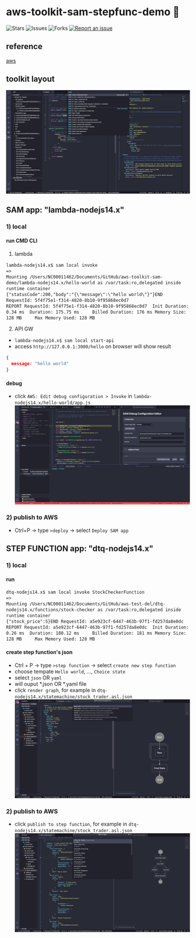 # aws-toolkit-sam-stepfunc-demo 🐳

![Stars](https://img.shields.io/github/stars/tquangdo/aws-toolkit-sam-stepfunc-demo?color=f05340)
![Issues](https://img.shields.io/github/issues/tquangdo/aws-toolkit-sam-stepfunc-demo?color=f05340)
![Forks](https://img.shields.io/github/forks/tquangdo/aws-toolkit-sam-stepfunc-demo?color=f05340)
[![Report an issue](https://img.shields.io/badge/Support-Issues-green)](https://github.com/tquangdo/aws-toolkit-sam-stepfunc-demo/issues/new)

## reference
[aws](https://docs.aws.amazon.com/toolkit-for-vscode/latest/userguide/welcome.html)

## toolkit layout
![toolkit](screenshots/toolkit.png)

## SAM app: "lambda-nodejs14.x"
### 1) local
#### run CMD CLI
1. lambda
```shell
lambda-nodejs14.x$ sam local invoke
=>
Mounting /Users/NC00011462/Documents/GitHub/aws-toolkit-sam-demo/lambda-nodejs14.x/hello-world as /var/task:ro,delegated inside runtime container
{"statusCode":200,"body":"{\"message\":\"hello world\"}"}END RequestId: 5f4f75e1-f314-4820-8b10-9f95868ec0d7
REPORT RequestId: 5f4f75e1-f314-4820-8b10-9f95868ec0d7  Init Duration: 0.34 ms  Duration: 175.75 ms     Billed Duration: 176 ms Memory Size: 128 MB     Max Memory Used: 128 MB
```
2. API GW
- `lambda-nodejs14.x$ sam local start-api`
- access `http://127.0.0.1:3000/hello` on browser will show result
```json
{
  message: "hello world"
}
```
#### debug
- click `AWS: Edit debug configuration > Invoke` in `lambda-nodejs14.x/hello-world/app.js`
![sam_debug](screenshots/sam_debug.png)
### 2) publish to AWS
- Ctrl+P -> type `>deploy` -> select `Deploy SAM app`

## STEP FUNCTION app: "dtq-nodejs14.x"
### 1) local
#### run
```shell
dtq-nodejs14.x$ sam local invoke StockCheckerFunction
=>
Mounting /Users/NC00011462/Documents/GitHub/aws-test-del/dtq-nodejs14.x/functions/stock-checker as /var/task:ro,delegated inside runtime container
{"stock_price":5}END RequestId: a5e923cf-6447-463b-97f1-fd257da8e0dc
REPORT RequestId: a5e923cf-6447-463b-97f1-fd257da8e0dc  Init Duration: 0.26 ms  Duration: 180.12 ms     Billed Duration: 181 ms Memory Size: 128 MB     Max Memory Used: 128 MB
```
#### create step function's json
- Ctrl + P -> type `>step function` -> select `create new step function`
- choose tempate `Hello world`, ..., `Choice state`
- select `json` OR `yaml`
- will ouput *.json OR *.yaml file
- click `render graph`, for example in `dtq-nodejs14.x/statemachine/stock_trader.asl.json`
![sf_create_sample](screenshots/sf_create_sample.png)
### 2) publish to AWS
- click `publish to step function`, for example in `dtq-nodejs14.x/statemachine/stock_trader.asl.json`
![sf_publish](screenshots/sf_publish.png)
